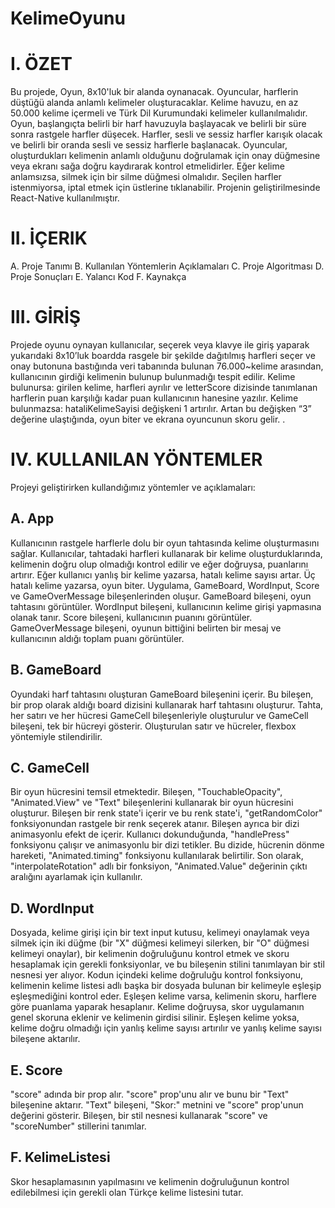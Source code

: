 # KelimeOyunu
 
# I.	ÖZET
Bu projede, Oyun, 8x10'luk bir alanda oynanacak. Oyuncular, harflerin düştüğü alanda anlamlı kelimeler oluşturacaklar. Kelime havuzu, en az 50.000 kelime içermeli ve Türk Dil Kurumundaki kelimeler kullanılmalıdır. Oyun, başlangıçta belirli bir harf havuzuyla başlayacak ve belirli bir süre sonra rastgele harfler düşecek. Harfler, sesli ve sessiz harfler karışık olacak ve belirli bir oranda sesli ve sessiz harflerle başlanacak. Oyuncular, oluşturdukları kelimenin anlamlı olduğunu doğrulamak için onay düğmesine veya ekranı sağa doğru kaydırarak kontrol etmelidirler. Eğer kelime anlamsızsa, silmek için bir silme düğmesi olmalıdır. Seçilen harfler istenmiyorsa, iptal etmek için üstlerine tıklanabilir. Projenin geliştirilmesinde React-Native kullanılmıştır.
# II.	İÇERIK

A. Proje Tanımı
B. Kullanılan Yöntemlerin Açıklamaları
C. Proje Algoritması 
D. Proje Sonuçları
E. Yalancı Kod
F. Kaynakça

# III.	GİRİŞ

Projede oyunu oynayan kullanıcılar, seçerek veya klavye ile giriş yaparak yukarıdaki 8x10’luk boardda rasgele bir şekilde dağıtılmış harfleri seçer ve onay butonuna bastığında veri tabanında bulunan 76.000~kelime arasından, kullanıcının girdiği kelimenin bulunup bulunmadığı tespit edilir. 
Kelime bulunursa: girilen kelime, harfleri ayrılır ve letterScore dizisinde tanımlanan harflerin puan karşılığı kadar puan kullanıcının hanesine yazılır. 
	Kelime bulunmazsa: hataliKelimeSayisi değişkeni 1 artırılır. Artan bu değişken “3” değerine ulaştığında, oyun biter ve ekrana oyuncunun skoru gelir.
.

# IV.	KULLANILAN YÖNTEMLER
Projeyi geliştirirken kullandığımız yöntemler ve açıklamaları:

## A.	App
Kullanıcının rastgele harflerle dolu bir oyun tahtasında kelime oluşturmasını sağlar. Kullanıcılar, tahtadaki harfleri kullanarak bir kelime oluşturduklarında, kelimenin doğru olup olmadığı kontrol edilir ve eğer doğruysa, puanlarını artırır. Eğer kullanıcı yanlış bir kelime yazarsa, hatalı kelime sayısı artar. Üç hatalı kelime yazarsa, oyun biter. Uygulama, GameBoard, WordInput, Score ve GameOverMessage bileşenlerinden oluşur. GameBoard bileşeni, oyun tahtasını görüntüler. WordInput bileşeni, kullanıcının kelime girişi yapmasına olanak tanır. Score bileşeni, kullanıcının puanını görüntüler. GameOverMessage bileşeni, oyunun bittiğini belirten bir mesaj ve kullanıcının aldığı toplam puanı görüntüler.

## B.	GameBoard
Oyundaki harf tahtasını oluşturan GameBoard bileşenini içerir. Bu bileşen, bir prop olarak aldığı board dizisini kullanarak harf tahtasını oluşturur. Tahta, her satırı ve her hücresi GameCell bileşenleriyle oluşturulur ve GameCell bileşeni, tek bir hücreyi gösterir. Oluşturulan satır ve hücreler, flexbox yöntemiyle stilendirilir.


## C.	GameCell
Bir oyun hücresini temsil etmektedir. Bileşen, "TouchableOpacity", "Animated.View" ve "Text" bileşenlerini kullanarak bir oyun hücresini oluşturur.
Bileşen bir renk state'i içerir ve bu renk state'i, "getRandomColor" fonksiyonundan rastgele bir renk seçerek atanır. Bileşen ayrıca bir dizi animasyonlu efekt de içerir.
Kullanıcı dokunduğunda, "handlePress" fonksiyonu çalışır ve animasyonlu bir dizi tetikler. Bu dizide, hücrenin dönme hareketi, "Animated.timing" fonksiyonu kullanılarak belirtilir. Son olarak, "interpolateRotation" adlı bir fonksiyon, "Animated.Value" değerinin çıktı aralığını ayarlamak için kullanılır.


## D.	WordInput
Dosyada, kelime girişi için bir text input kutusu, kelimeyi onaylamak veya silmek için iki düğme (bir "X" düğmesi kelimeyi silerken, bir "O" düğmesi kelimeyi onaylar), bir kelimenin doğruluğunu kontrol etmek ve skoru hesaplamak için gerekli fonksiyonlar, ve bu bileşenin stilini tanımlayan bir stil nesnesi yer alıyor.
Kodun içindeki kelime doğruluğu kontrol fonksiyonu, kelimenin kelime listesi adlı başka bir dosyada bulunan bir kelimeyle eşleşip eşleşmediğini kontrol eder. Eşleşen kelime varsa, kelimenin skoru, harflere göre puanlama yaparak hesaplanır. Kelime doğruysa, skor uygulamanın genel skoruna eklenir ve kelimenin girdisi silinir. Eşleşen kelime yoksa, kelime doğru olmadığı için yanlış kelime sayısı artırılır ve yanlış kelime sayısı bileşene aktarılır.


## E.	Score
"score" adında bir prop alır. "score" prop'unu alır ve bunu bir "Text" bileşenine aktarır. "Text" bileşeni, "Skor:" metnini ve "score" prop'unun değerini gösterir. Bileşen, bir stil nesnesi kullanarak "score" ve "scoreNumber" stillerini tanımlar.

## F.	KelimeListesi
Skor hesaplamasının yapılmasını ve kelimenin doğruluğunun kontrol edilebilmesi için gerekli olan Türkçe kelime listesini tutar.
